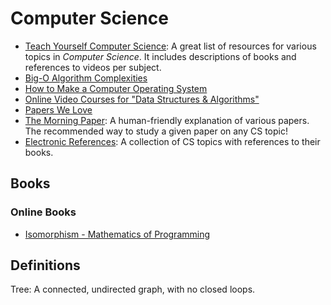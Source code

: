 Computer Science
================

 - [Teach Yourself Computer Science](https://teachyourselfcs.com/):
   A great list of resources for various topics in _Computer Science_.
   It includes descriptions of books and references to videos per subject.
 - [Big-O Algorithm Complexities](http://bigocheatsheet.com/)
 - [How to Make a Computer Operating System](https://samypesse.gitbooks.io/how-to-create-an-operating-system/content/)
 - [Online Video Courses for "Data Structures & Algorithms"](http://www.techiedelight.com/best-online-courses-data-structures-algorithms/)
 - [Papers We Love](http://paperswelove.org/)
 - [The Morning Paper](https://blog.acolyer.org/):
   A human-friendly explanation of various papers.  The recommended way to study
   a given paper on any CS topic!
 - [Electronic References](https://csgordon.github.io/books.html):
   A collection of CS topics with references to their books.


Books
-----

### Online Books ###

 - [Isomorphism - Mathematics of Programming](https://github.com/liuxinyu95/unplugged)


Definitions
-----------

Tree:
   A connected, undirected graph, with no closed loops.
